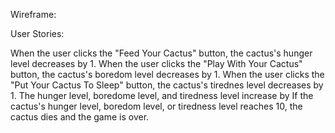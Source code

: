 Wireframe:

User Stories:

When the user clicks the "Feed Your Cactus" button, the cactus's hunger level decreases by 1.  When the user clicks the "Play With Your Cactus" button, the cactus's boredom level decreases by 1.  When the user clicks the "Put Your Cactus To Sleep" button, the cactus's tirednes level decreases by 1.  The hunger level, boredome level, and tiredness level increase by If the cactus's hunger level, boredom level, or tiredness level reaches 10, the cactus dies and the game is over.